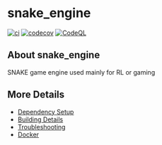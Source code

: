 # snake_engine

[![ci](https://github.com/Masterchief-07/snake_engine/actions/workflows/ci.yml/badge.svg)](https://github.com/Masterchief-07/snake_engine/actions/workflows/ci.yml)
[![codecov](https://codecov.io/gh/Masterchief-07/snake_engine/branch/main/graph/badge.svg)](https://codecov.io/gh/Masterchief-07/snake_engine)
[![CodeQL](https://github.com/Masterchief-07/snake_engine/actions/workflows/codeql-analysis.yml/badge.svg)](https://github.com/Masterchief-07/snake_engine/actions/workflows/codeql-analysis.yml)

## About snake_engine
SNAKE game engine used mainly for RL or gaming


## More Details

 * [Dependency Setup](README_dependencies.md)
 * [Building Details](README_building.md)
 * [Troubleshooting](README_troubleshooting.md)
 * [Docker](README_docker.md)
